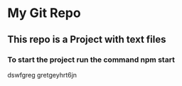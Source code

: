 # My Git Repo
## This repo is a Project with text files
### To start the project run the command npm start

dswfgreg
gretgeyhrt6jn